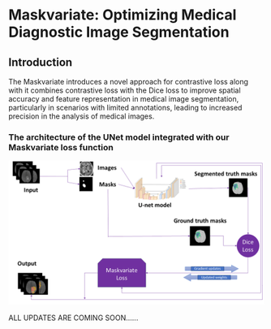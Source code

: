# Maskvariate: Optimizing Medical Diagnostic Image Segmentation

## Introduction
The Maskvariate introduces a novel approach for contrastive loss along with it combines contrastive loss with the Dice loss to improve spatial accuracy and feature representation in medical image segmentation, particularly in scenarios with limited annotations, leading to increased precision in the analysis of medical images.

### The architecture of the UNet model integrated with our Maskvariate loss function
<img src="https://github.com/SUNNY11286/Maskvariate/blob/main/UnetD2.png" alt="Flowchart" />


ALL UPDATES ARE COMING SOON......

